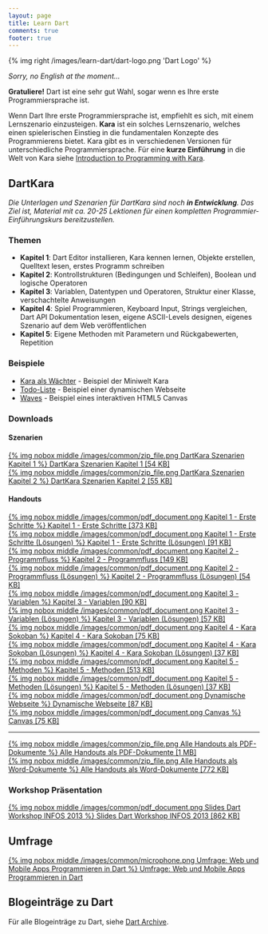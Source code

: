 ```yaml
---
layout: page
title: Learn Dart
comments: true
footer: true
---
```

{% img right /images/learn-dart/dart-logo.png 'Dart Logo' %}

*Sorry, no English at the moment...*

**Gratuliere!** Dart ist eine sehr gut Wahl, sogar wenn es Ihre erste Programmiersprache ist.

Wenn Dart Ihre erste Programmiersprache ist, empfiehlt es sich, mit einem Lernszenario einzusteigen. **Kara** ist ein solches Lernszenario, welches einen spielerischen Einstieg in die fundamentalen Konzepte des Programmierens bietet. Kara gibt es in verschiedenen Versionen für unterschiedliche Programmiersprache. Für eine **kurze Einführung** in die Welt von Kara siehe [Introduction to Programming with Kara](/blog/2012/10/02/introduction-to-programming-with-kara/).

## DartKara ##
*Die Unterlagen und Szenarien für DartKara sind noch **in Entwicklung**. Das Ziel ist, Material mit ca. 20-25 Lektionen für einen kompletten Programmier-Einführungskurs bereitzustellen.* 

### Themen ###
* **Kapitel 1**: Dart Editor installieren, Kara kennen lernen, Objekte erstellen, Quelltext lesen, erstes Programm schreiben
* **Kapitel 2**: Kontrollstrukturen (Bedingungen und Schleifen), Boolean und logische Operatoren
* **Kapitel 3**: Variablen, Datentypen und Operatoren, Struktur einer Klasse, verschachtelte Anweisungen
* **Kapitel 4**: Spiel Programmieren, Keyboard Input, Strings vergleichen, Dart API Dokumentation lesen, eigene ASCII-Levels designen, eigenes Szenario auf dem Web veröffentlichen
* **Kapitel 5**: Eigene Methoden mit Parametern und Rückgabewerten, Repetition

### Beispiele ###
* [Kara als Wächter](http://marcojakob.github.io/dart-kara/kara-as-guard/) - Beispiel der Miniwelt Kara
* [Todo-Liste](http://marcojakob.github.io/dart-kara/todo/) - Beispiel einer dynamischen Webseite
* [Waves](http://marcojakob.github.io/dart-kara/waves/) - Beispiel eines interaktiven HTML5 Canvas


### Downloads ###

#### Szenarien ####
[{% img nobox middle /images/common/zip_file.png DartKara Szenarien Kapitel 1 %} DartKara Szenarien Kapitel 1 [54 KB]](/downloads/learn-dart/dart-kara-chapter-1.zip)   
[{% img nobox middle /images/common/zip_file.png DartKara Szenarien Kapitel 2 %} DartKara Szenarien Kapitel 2 [55 KB]](/downloads/learn-dart/dart-kara-chapter-2.zip)   

#### Handouts ####
[{% img nobox middle /images/common/pdf_document.png Kapitel 1 - Erste Schritte %} Kapitel 1 - Erste Schritte [373 KB]](/downloads/learn-dart/handout-01-kapitel-1-erste-schritte.pdf)   
[{% img nobox middle /images/common/pdf_document.png Kapitel 1 - Erste Schritte (Lösungen) %} Kapitel 1 - Erste Schritte (Lösungen) [91 KB]](/downloads/learn-dart/handout-02-kapitel-1-erste-schritte-loesungen.pdf)   
[{% img nobox middle /images/common/pdf_document.png Kapitel 2 - Programmfluss %} Kapitel 2 - Programmfluss [149 KB]](/downloads/learn-dart/handout-03-kapitel-2-programmfluss.pdf)   
[{% img nobox middle /images/common/pdf_document.png Kapitel 2 - Programmfluss (Lösungen) %} Kapitel 2 - Programmfluss (Lösungen) [54 KB]](/downloads/learn-dart/handout-04-kapitel-2-programmfluss-loesungen.pdf)   
[{% img nobox middle /images/common/pdf_document.png Kapitel 3 - Variablen %} Kapitel 3 - Variablen [90 KB]](/downloads/learn-dart/handout-05-kapitel-3-variablen.pdf)   
[{% img nobox middle /images/common/pdf_document.png Kapitel 3 - Variablen (Lösungen) %} Kapitel 3 - Variablen (Lösungen) [57 KB]](/downloads/learn-dart/handout-06-kapitel-3-variablen-loesungen.pdf)   
[{% img nobox middle /images/common/pdf_document.png Kapitel 4 - Kara Sokoban %} Kapitel 4 - Kara Sokoban [75 KB]](/downloads/learn-dart/handout-07-kapitel-4-kara-sokoban.pdf)   
[{% img nobox middle /images/common/pdf_document.png Kapitel 4 - Kara Sokoban (Lösungen) %} Kapitel 4 - Kara Sokoban (Lösungen) [37 KB]](/downloads/learn-dart/handout-08-kapitel-4-kara-sokoban-loesungen.pdf)   
[{% img nobox middle /images/common/pdf_document.png Kapitel 5 - Methoden %} Kapitel 5 - Methoden [513 KB]](/downloads/learn-dart/handout-09-kapitel-5-methoden.pdf)   
[{% img nobox middle /images/common/pdf_document.png Kapitel 5 - Methoden (Lösungen) %} Kapitel 5 - Methoden (Lösungen) [37 KB]](/downloads/learn-dart/handout-10-kapitel-5-methoden-loesungen.pdf)   
[{% img nobox middle /images/common/pdf_document.png Dynamische Webseite %} Dynamische Webseite [87 KB]](/downloads/learn-dart/handout-11-dynamische-webseite.pdf)   
[{% img nobox middle /images/common/pdf_document.png Canvas %} Canvas [75 KB]](/downloads/learn-dart/handout-12-canvas.pdf)   

---
[{% img nobox middle /images/common/zip_file.png Alle Handouts als PDF-Dokumente %} Alle Handouts als PDF-Dokumente [1 MB]](/downloads/learn-dart/dart-kara-handouts-pdf.zip)   
[{% img nobox middle /images/common/zip_file.png Alle Handouts als Word-Dokumente %} Alle Handouts als Word-Dokumente [772 KB]](/downloads/learn-dart/dart-kara-handouts-word.zip)

### Workshop Präsentation ###
[{% img nobox middle /images/common/pdf_document.png Slides Dart Workshop INFOS 2013 %} Slides Dart Workshop INFOS 2013 [862 KB]](/downloads/learn-dart/slides-dart-workshop-infos2013.pdf) 

## Umfrage ##
[{% img nobox middle /images/common/microphone.png Umfrage: Web und Mobile Apps Programmieren in Dart %} Umfrage: Web und Mobile Apps Programmieren in Dart](https://docs.google.com/forms/d/1_0JV5GUMaSOrEq2DmScZj_64JKnyW0ods2HZ-Lb-btw/viewform)

## Blogeinträge zu Dart ##
Für alle Blogeinträge zu Dart, siehe [Dart Archive](/blog/archives/dart/).